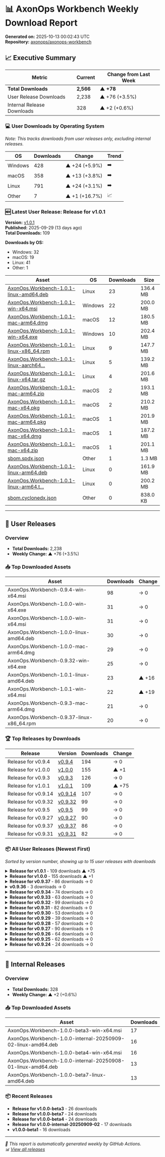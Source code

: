 # 📊 AxonOps Workbench Weekly Download Report

**Generated on:** 2025-10-13 00:02:43 UTC  
**Repository:** [axonops/axonops-workbench](https://github.com/axonops/axonops-workbench)

## 📈 Executive Summary

| Metric | Current | Change from Last Week |
|--------|---------|----------------------|
| **Total Downloads** | **2,566** | **▲ +78** |
| User Release Downloads | 2,238 | ▲ +76 (+3.5%) |
| Internal Release Downloads | 328 | ▲ +2 (+0.6%) |

### 💻 User Downloads by Operating System

_Note: This tracks downloads from user releases only, excluding internal releases._

| OS | Downloads | Change | Trend |
|----|-----------|--------|-------|
| Windows | 428 | ▲ +24 (+5.9%) | ➡️ |
| macOS | 358 | ▲ +13 (+3.8%) | ➡️ |
| Linux | 791 | ▲ +24 (+3.1%) | ➡️ |
| Other | 7 | ▲ +1 (+16.7%) | 📈 |

### 🆕 Latest User Release: Release for v1.0.1

**Version:** [v1.0.1](https://github.com/axonops/axonops-workbench/releases/tag/v1.0.1)  
**Published:** 2025-09-29 (13 days ago)  
**Total Downloads:** 109

**Downloads by OS:**
- Windows: 32
- macOS: 19
- Linux: 41
- Other: 1

| Asset | OS | Downloads | Size |
|-------|----|-----------|------|
| [AxonOps.Workbench-1.0.1-linux-amd64.deb](https://github.com/axonops/axonops-workbench/releases/download/v1.0.1/AxonOps.Workbench-1.0.1-linux-amd64.deb) | Linux | 23 | 136.4 MB |
| [AxonOps.Workbench-1.0.1-win-x64.msi](https://github.com/axonops/axonops-workbench/releases/download/v1.0.1/AxonOps.Workbench-1.0.1-win-x64.msi) | Windows | 22 | 200.0 MB |
| [AxonOps.Workbench-1.0.1-mac-arm64.dmg](https://github.com/axonops/axonops-workbench/releases/download/v1.0.1/AxonOps.Workbench-1.0.1-mac-arm64.dmg) | macOS | 12 | 180.5 MB |
| [AxonOps.Workbench-1.0.1-win-x64.exe](https://github.com/axonops/axonops-workbench/releases/download/v1.0.1/AxonOps.Workbench-1.0.1-win-x64.exe) | Windows | 10 | 202.4 MB |
| [AxonOps.Workbench-1.0.1-linux-x86_64.rpm](https://github.com/axonops/axonops-workbench/releases/download/v1.0.1/AxonOps.Workbench-1.0.1-linux-x86_64.rpm) | Linux | 9 | 147.7 MB |
| [AxonOps.Workbench-1.0.1-linux-aarch64...](https://github.com/axonops/axonops-workbench/releases/download/v1.0.1/AxonOps.Workbench-1.0.1-linux-aarch64.rpm) | Linux | 5 | 139.2 MB |
| [AxonOps.Workbench-1.0.1-linux-x64.tar.gz](https://github.com/axonops/axonops-workbench/releases/download/v1.0.1/AxonOps.Workbench-1.0.1-linux-x64.tar.gz) | Linux | 4 | 201.6 MB |
| [AxonOps.Workbench-1.0.1-mac-arm64.zip](https://github.com/axonops/axonops-workbench/releases/download/v1.0.1/AxonOps.Workbench-1.0.1-mac-arm64.zip) | macOS | 2 | 193.1 MB |
| [AxonOps.Workbench-1.0.1-mac-x64.pkg](https://github.com/axonops/axonops-workbench/releases/download/v1.0.1/AxonOps.Workbench-1.0.1-mac-x64.pkg) | macOS | 2 | 210.2 MB |
| [AxonOps.Workbench-1.0.1-mac-arm64.pkg](https://github.com/axonops/axonops-workbench/releases/download/v1.0.1/AxonOps.Workbench-1.0.1-mac-arm64.pkg) | macOS | 1 | 201.9 MB |
| [AxonOps.Workbench-1.0.1-mac-x64.dmg](https://github.com/axonops/axonops-workbench/releases/download/v1.0.1/AxonOps.Workbench-1.0.1-mac-x64.dmg) | macOS | 1 | 187.2 MB |
| [AxonOps.Workbench-1.0.1-mac-x64.zip](https://github.com/axonops/axonops-workbench/releases/download/v1.0.1/AxonOps.Workbench-1.0.1-mac-x64.zip) | macOS | 1 | 201.1 MB |
| [sbom.spdx.json](https://github.com/axonops/axonops-workbench/releases/download/v1.0.1/sbom.spdx.json) | Other | 1 | 1.3 MB |
| [AxonOps.Workbench-1.0.1-linux-arm64.deb](https://github.com/axonops/axonops-workbench/releases/download/v1.0.1/AxonOps.Workbench-1.0.1-linux-arm64.deb) | Linux | 0 | 161.9 MB |
| [AxonOps.Workbench-1.0.1-linux-arm64.t...](https://github.com/axonops/axonops-workbench/releases/download/v1.0.1/AxonOps.Workbench-1.0.1-linux-arm64.tar.gz) | Linux | 0 | 200.2 MB |
| [sbom.cyclonedx.json](https://github.com/axonops/axonops-workbench/releases/download/v1.0.1/sbom.cyclonedx.json) | Other | 0 | 838.0 KB |

---

## 🚀 User Releases

### Overview
- **Total Downloads:** 2,238
- **Weekly Change:** ▲ +76 (+3.5%)

### 📥 Top Downloaded Assets

| Asset | Downloads | Change |
|-------|-----------|--------|
| AxonOps.Workbench-0.9.4-win-x64.msi | 98 | → 0 |
| AxonOps.Workbench-1.0.0-win-x64.exe | 31 | → 0 |
| AxonOps.Workbench-1.0.0-win-x64.msi | 31 | → 0 |
| AxonOps.Workbench-1.0.0-linux-amd64.deb | 30 | → 0 |
| AxonOps.Workbench-1.0.0-mac-arm64.dmg | 29 | → 0 |
| AxonOps.Workbench-0.9.32-win-x64.exe | 25 | → 0 |
| AxonOps.Workbench-1.0.1-linux-amd64.deb | 23 | ▲ +16 |
| AxonOps.Workbench-1.0.1-win-x64.msi | 22 | ▲ +19 |
| AxonOps.Workbench-0.9.3-mac-arm64.dmg | 21 | → 0 |
| AxonOps.Workbench-0.9.37-linux-x86_64.rpm | 20 | → 0 |

### 🏆 Top Releases by Downloads

| Release | Version | Downloads | Change |
|---------|---------|-----------|--------|
| Release for v0.9.4 | [v0.9.4](https://github.com/axonops/axonops-workbench/releases/tag/v0.9.4) | 194 | → 0 |
| Release for v1.0.0 | [v1.0.0](https://github.com/axonops/axonops-workbench/releases/tag/v1.0.0) | 155 | ▲ +1 |
| Release for v0.9.3 | [v0.9.3](https://github.com/axonops/axonops-workbench/releases/tag/v0.9.3) | 126 | → 0 |
| Release for v1.0.1 | [v1.0.1](https://github.com/axonops/axonops-workbench/releases/tag/v1.0.1) | 109 | ▲ +75 |
| Release for v0.9.14 | [v0.9.14](https://github.com/axonops/axonops-workbench/releases/tag/v0.9.14) | 107 | → 0 |
| Release for v0.9.32 | [v0.9.32](https://github.com/axonops/axonops-workbench/releases/tag/v0.9.32) | 99 | → 0 |
| Release for v0.9.5 | [v0.9.5](https://github.com/axonops/axonops-workbench/releases/tag/v0.9.5) | 99 | → 0 |
| Release for v0.9.27 | [v0.9.27](https://github.com/axonops/axonops-workbench/releases/tag/v0.9.27) | 90 | → 0 |
| Release for v0.9.37 | [v0.9.37](https://github.com/axonops/axonops-workbench/releases/tag/v0.9.37) | 86 | → 0 |
| Release for v0.9.31 | [v0.9.31](https://github.com/axonops/axonops-workbench/releases/tag/v0.9.31) | 82 | → 0 |

### 📦 All User Releases (Newest First)

_Sorted by version number, showing up to 15 user releases with downloads_

<details>
<summary><strong>Release for v1.0.1</strong> - 109 downloads ▲ +75</summary>

- **Version:** [v1.0.1](https://github.com/axonops/axonops-workbench/releases/tag/v1.0.1)
- **Published:** 2025-09-29
- **Total Downloads:** 109

| Asset | Downloads | Size | Link |
|-------|-----------|------|------|
| AxonOps.Workbench-1.0.1-linux-amd64.deb | 23 | 136.4 MB | [⬇](https://github.com/axonops/axonops-workbench/releases/download/v1.0.1/AxonOps.Workbench-1.0.1-linux-amd64.deb) |
| AxonOps.Workbench-1.0.1-win-x64.msi | 22 | 200.0 MB | [⬇](https://github.com/axonops/axonops-workbench/releases/download/v1.0.1/AxonOps.Workbench-1.0.1-win-x64.msi) |
| AxonOps.Workbench-1.0.1-mac-arm64.dmg | 12 | 180.5 MB | [⬇](https://github.com/axonops/axonops-workbench/releases/download/v1.0.1/AxonOps.Workbench-1.0.1-mac-arm64.dmg) |
| AxonOps.Workbench-1.0.1-win-x64.exe | 10 | 202.4 MB | [⬇](https://github.com/axonops/axonops-workbench/releases/download/v1.0.1/AxonOps.Workbench-1.0.1-win-x64.exe) |
| AxonOps.Workbench-1.0.1-linux-x86_64.rpm | 9 | 147.7 MB | [⬇](https://github.com/axonops/axonops-workbench/releases/download/v1.0.1/AxonOps.Workbench-1.0.1-linux-x86_64.rpm) |

</details>

<details>
<summary><strong>Release for v1.0.0</strong> - 155 downloads ▲ +1</summary>

- **Version:** [v1.0.0](https://github.com/axonops/axonops-workbench/releases/tag/v1.0.0)
- **Published:** 2025-09-09
- **Total Downloads:** 155

| Asset | Downloads | Size | Link |
|-------|-----------|------|------|
| AxonOps.Workbench-1.0.0-win-x64.exe | 31 | 188.0 MB | [⬇](https://github.com/axonops/axonops-workbench/releases/download/v1.0.0/AxonOps.Workbench-1.0.0-win-x64.exe) |
| AxonOps.Workbench-1.0.0-win-x64.msi | 31 | 186.4 MB | [⬇](https://github.com/axonops/axonops-workbench/releases/download/v1.0.0/AxonOps.Workbench-1.0.0-win-x64.msi) |
| AxonOps.Workbench-1.0.0-linux-amd64.deb | 30 | 131.0 MB | [⬇](https://github.com/axonops/axonops-workbench/releases/download/v1.0.0/AxonOps.Workbench-1.0.0-linux-amd64.deb) |
| AxonOps.Workbench-1.0.0-mac-arm64.dmg | 29 | 168.3 MB | [⬇](https://github.com/axonops/axonops-workbench/releases/download/v1.0.0/AxonOps.Workbench-1.0.0-mac-arm64.dmg) |
| AxonOps.Workbench-1.0.0-linux-x86_64.rpm | 4 | 132.7 MB | [⬇](https://github.com/axonops/axonops-workbench/releases/download/v1.0.0/AxonOps.Workbench-1.0.0-linux-x86_64.rpm) |

</details>

<details>
<summary><strong>Release for v0.9.37</strong> - 86 downloads → 0</summary>

- **Version:** [v0.9.37](https://github.com/axonops/axonops-workbench/releases/tag/v0.9.37)
- **Published:** 2025-08-26
- **Total Downloads:** 86

| Asset | Downloads | Size | Link |
|-------|-----------|------|------|
| AxonOps.Workbench-0.9.37-linux-x86_64... | 20 | 132.4 MB | [⬇](https://github.com/axonops/axonops-workbench/releases/download/v0.9.37/AxonOps.Workbench-0.9.37-linux-x86_64.rpm) |
| AxonOps.Workbench-0.9.37-linux-aarch6... | 13 | 127.8 MB | [⬇](https://github.com/axonops/axonops-workbench/releases/download/v0.9.37/AxonOps.Workbench-0.9.37-linux-aarch64.rpm) |
| AxonOps.Workbench-0.9.37-linux-amd64.deb | 11 | 133.0 MB | [⬇](https://github.com/axonops/axonops-workbench/releases/download/v0.9.37/AxonOps.Workbench-0.9.37-linux-amd64.deb) |
| AxonOps.Workbench-0.9.37-win-x64.exe | 8 | 187.9 MB | [⬇](https://github.com/axonops/axonops-workbench/releases/download/v0.9.37/AxonOps.Workbench-0.9.37-win-x64.exe) |
| AxonOps.Workbench-0.9.37-win-x64.msi | 6 | 186.3 MB | [⬇](https://github.com/axonops/axonops-workbench/releases/download/v0.9.37/AxonOps.Workbench-0.9.37-win-x64.msi) |

</details>

<details>
<summary><strong>v0.9.36</strong> - 3 downloads → 0</summary>

- **Version:** [v0.9.36](https://github.com/axonops/axonops-workbench/releases/tag/v0.9.36)
- **Published:** 2025-08-26
- **Total Downloads:** 3

| Asset | Downloads | Size | Link |
|-------|-----------|------|------|
| AxonOps.Workbench-0.9.36-linux-aarch6... | 1 | 109.0 B | [⬇](https://github.com/axonops/axonops-workbench/releases/download/v0.9.36/AxonOps.Workbench-0.9.36-linux-aarch64.rpm.sha256sum) |
| AxonOps.Workbench-0.9.36-linux-arm64.... | 1 | 107.0 B | [⬇](https://github.com/axonops/axonops-workbench/releases/download/v0.9.36/AxonOps.Workbench-0.9.36-linux-arm64.deb.sha256sum) |
| AxonOps.Workbench-0.9.36-linux-arm64.... | 1 | 110.0 B | [⬇](https://github.com/axonops/axonops-workbench/releases/download/v0.9.36/AxonOps.Workbench-0.9.36-linux-arm64.tar.gz.sha256sum) |
| AxonOps.Workbench-0.9.36-linux-aarch6... | 0 | 127.8 MB | [⬇](https://github.com/axonops/axonops-workbench/releases/download/v0.9.36/AxonOps.Workbench-0.9.36-linux-aarch64.rpm) |
| AxonOps.Workbench-0.9.36-linux-arm64.deb | 0 | 156.5 MB | [⬇](https://github.com/axonops/axonops-workbench/releases/download/v0.9.36/AxonOps.Workbench-0.9.36-linux-arm64.deb) |

</details>

<details>
<summary><strong>Release for v0.9.34</strong> - 74 downloads → 0</summary>

- **Version:** [v0.9.34](https://github.com/axonops/axonops-workbench/releases/tag/v0.9.34)
- **Published:** 2025-08-08
- **Total Downloads:** 74

| Asset | Downloads | Size | Link |
|-------|-----------|------|------|
| AxonOps.Workbench-0.9.34-linux-x86_64... | 20 | 132.4 MB | [⬇](https://github.com/axonops/axonops-workbench/releases/download/v0.9.34/AxonOps.Workbench-0.9.34-linux-x86_64.rpm) |
| AxonOps.Workbench-0.9.34-mac-arm64.dmg | 12 | 168.0 MB | [⬇](https://github.com/axonops/axonops-workbench/releases/download/v0.9.34/AxonOps.Workbench-0.9.34-mac-arm64.dmg) |
| AxonOps.Workbench-0.9.34-linux-aarch6... | 7 | 127.6 MB | [⬇](https://github.com/axonops/axonops-workbench/releases/download/v0.9.34/AxonOps.Workbench-0.9.34-linux-aarch64.rpm) |
| AxonOps.Workbench-0.9.34-win-x64.msi | 6 | 186.0 MB | [⬇](https://github.com/axonops/axonops-workbench/releases/download/v0.9.34/AxonOps.Workbench-0.9.34-win-x64.msi) |
| AxonOps.Workbench-0.9.34-linux-amd64.deb | 4 | 131.5 MB | [⬇](https://github.com/axonops/axonops-workbench/releases/download/v0.9.34/AxonOps.Workbench-0.9.34-linux-amd64.deb) |

</details>

<details>
<summary><strong>Release for v0.9.33</strong> - 63 downloads → 0</summary>

- **Version:** [v0.9.33](https://github.com/axonops/axonops-workbench/releases/tag/v0.9.33)
- **Published:** 2025-07-30
- **Total Downloads:** 63

| Asset | Downloads | Size | Link |
|-------|-----------|------|------|
| AxonOps.Workbench-0.9.33-linux-x86_64... | 11 | 132.4 MB | [⬇](https://github.com/axonops/axonops-workbench/releases/download/v0.9.33/AxonOps.Workbench-0.9.33-linux-x86_64.rpm) |
| AxonOps.Workbench-0.9.33-linux-aarch6... | 10 | 127.6 MB | [⬇](https://github.com/axonops/axonops-workbench/releases/download/v0.9.33/AxonOps.Workbench-0.9.33-linux-aarch64.rpm) |
| AxonOps.Workbench-0.9.33-win-x64.msi | 7 | 186.0 MB | [⬇](https://github.com/axonops/axonops-workbench/releases/download/v0.9.33/AxonOps.Workbench-0.9.33-win-x64.msi) |
| AxonOps.Workbench-0.9.33-linux-amd64.deb | 5 | 132.6 MB | [⬇](https://github.com/axonops/axonops-workbench/releases/download/v0.9.33/AxonOps.Workbench-0.9.33-linux-amd64.deb) |
| AxonOps.Workbench-0.9.33-win-x64.exe | 5 | 187.5 MB | [⬇](https://github.com/axonops/axonops-workbench/releases/download/v0.9.33/AxonOps.Workbench-0.9.33-win-x64.exe) |

</details>

<details>
<summary><strong>Release for v0.9.32</strong> - 99 downloads → 0</summary>

- **Version:** [v0.9.32](https://github.com/axonops/axonops-workbench/releases/tag/v0.9.32)
- **Published:** 2025-07-13
- **Total Downloads:** 99

| Asset | Downloads | Size | Link |
|-------|-----------|------|------|
| AxonOps.Workbench-0.9.32-win-x64.exe | 25 | 187.2 MB | [⬇](https://github.com/axonops/axonops-workbench/releases/download/v0.9.32/AxonOps.Workbench-0.9.32-win-x64.exe) |
| AxonOps.Workbench-0.9.32-linux-x86_64... | 19 | 132.0 MB | [⬇](https://github.com/axonops/axonops-workbench/releases/download/v0.9.32/AxonOps.Workbench-0.9.32-linux-x86_64.rpm) |
| AxonOps.Workbench-0.9.32-linux-aarch6... | 12 | 127.3 MB | [⬇](https://github.com/axonops/axonops-workbench/releases/download/v0.9.32/AxonOps.Workbench-0.9.32-linux-aarch64.rpm) |
| AxonOps.Workbench-0.9.32-mac-arm64.dmg | 9 | 167.5 MB | [⬇](https://github.com/axonops/axonops-workbench/releases/download/v0.9.32/AxonOps.Workbench-0.9.32-mac-arm64.dmg) |
| AxonOps.Workbench-0.9.32-win-x64.msi | 9 | 185.8 MB | [⬇](https://github.com/axonops/axonops-workbench/releases/download/v0.9.32/AxonOps.Workbench-0.9.32-win-x64.msi) |

</details>

<details>
<summary><strong>Release for v0.9.31</strong> - 82 downloads → 0</summary>

- **Version:** [v0.9.31](https://github.com/axonops/axonops-workbench/releases/tag/v0.9.31)
- **Published:** 2025-06-25
- **Total Downloads:** 82

| Asset | Downloads | Size | Link |
|-------|-----------|------|------|
| AxonOps.Workbench-0.9.31-linux-x86_64... | 18 | 129.5 MB | [⬇](https://github.com/axonops/axonops-workbench/releases/download/v0.9.31/AxonOps.Workbench-0.9.31-linux-x86_64.rpm) |
| AxonOps.Workbench-0.9.31-mac-arm64.dmg | 12 | 164.3 MB | [⬇](https://github.com/axonops/axonops-workbench/releases/download/v0.9.31/AxonOps.Workbench-0.9.31-mac-arm64.dmg) |
| AxonOps.Workbench-0.9.31-linux-aarch6... | 10 | 124.8 MB | [⬇](https://github.com/axonops/axonops-workbench/releases/download/v0.9.31/AxonOps.Workbench-0.9.31-linux-aarch64.rpm) |
| AxonOps.Workbench-0.9.31-win-x64.msi | 8 | 183.3 MB | [⬇](https://github.com/axonops/axonops-workbench/releases/download/v0.9.31/AxonOps.Workbench-0.9.31-win-x64.msi) |
| AxonOps.Workbench-0.9.31-linux-amd64.deb | 6 | 129.2 MB | [⬇](https://github.com/axonops/axonops-workbench/releases/download/v0.9.31/AxonOps.Workbench-0.9.31-linux-amd64.deb) |

</details>

<details>
<summary><strong>Release for v0.9.30</strong> - 53 downloads → 0</summary>

- **Version:** [v0.9.30](https://github.com/axonops/axonops-workbench/releases/tag/v0.9.30)
- **Published:** 2025-06-24
- **Total Downloads:** 53

| Asset | Downloads | Size | Link |
|-------|-----------|------|------|
| AxonOps.Workbench-0.9.30-linux-x86_64... | 16 | 129.5 MB | [⬇](https://github.com/axonops/axonops-workbench/releases/download/v0.9.30/AxonOps.Workbench-0.9.30-linux-x86_64.rpm) |
| AxonOps.Workbench-0.9.30-linux-aarch6... | 11 | 124.8 MB | [⬇](https://github.com/axonops/axonops-workbench/releases/download/v0.9.30/AxonOps.Workbench-0.9.30-linux-aarch64.rpm) |
| AxonOps.Workbench-0.9.30-win-x64.msi.... | 3 | 103.0 B | [⬇](https://github.com/axonops/axonops-workbench/releases/download/v0.9.30/AxonOps.Workbench-0.9.30-win-x64.msi.sha256sum) |
| AxonOps.Workbench-0.9.30-mac-arm64.dmg | 2 | 164.3 MB | [⬇](https://github.com/axonops/axonops-workbench/releases/download/v0.9.30/AxonOps.Workbench-0.9.30-mac-arm64.dmg) |
| AxonOps.Workbench-0.9.30-mac-arm64.zi... | 2 | 105.0 B | [⬇](https://github.com/axonops/axonops-workbench/releases/download/v0.9.30/AxonOps.Workbench-0.9.30-mac-arm64.zip.sha256sum) |

</details>

<details>
<summary><strong>Release for v0.9.29</strong> - 39 downloads → 0</summary>

- **Version:** [v0.9.29](https://github.com/axonops/axonops-workbench/releases/tag/v0.9.29)
- **Published:** 2025-06-23
- **Total Downloads:** 39

| Asset | Downloads | Size | Link |
|-------|-----------|------|------|
| AxonOps.Workbench-0.9.29-linux-aarch6... | 11 | 124.7 MB | [⬇](https://github.com/axonops/axonops-workbench/releases/download/v0.9.29/AxonOps.Workbench-0.9.29-linux-aarch64.rpm) |
| AxonOps.Workbench-0.9.29-linux-x86_64... | 9 | 129.6 MB | [⬇](https://github.com/axonops/axonops-workbench/releases/download/v0.9.29/AxonOps.Workbench-0.9.29-linux-x86_64.rpm) |
| AxonOps.Workbench-0.9.29-mac-arm64.zi... | 2 | 105.0 B | [⬇](https://github.com/axonops/axonops-workbench/releases/download/v0.9.29/AxonOps.Workbench-0.9.29-mac-arm64.zip.sha256sum) |
| AxonOps.Workbench-0.9.29-mac-x64.zip.... | 2 | 103.0 B | [⬇](https://github.com/axonops/axonops-workbench/releases/download/v0.9.29/AxonOps.Workbench-0.9.29-mac-x64.zip.sha256sum) |
| AxonOps.Workbench-0.9.29-win-x64.msi.... | 2 | 103.0 B | [⬇](https://github.com/axonops/axonops-workbench/releases/download/v0.9.29/AxonOps.Workbench-0.9.29-win-x64.msi.sha256sum) |

</details>

<details>
<summary><strong>Release for v0.9.28</strong> - 57 downloads → 0</summary>

- **Version:** [v0.9.28](https://github.com/axonops/axonops-workbench/releases/tag/v0.9.28)
- **Published:** 2025-06-16
- **Total Downloads:** 57

| Asset | Downloads | Size | Link |
|-------|-----------|------|------|
| AxonOps.Workbench-0.9.28-linux-x86_64... | 14 | 129.6 MB | [⬇](https://github.com/axonops/axonops-workbench/releases/download/v0.9.28/AxonOps.Workbench-0.9.28-linux-x86_64.rpm) |
| AxonOps.Workbench-0.9.28-linux-aarch6... | 11 | 124.7 MB | [⬇](https://github.com/axonops/axonops-workbench/releases/download/v0.9.28/AxonOps.Workbench-0.9.28-linux-aarch64.rpm) |
| AxonOps.Workbench-0.9.28-win-x64.exe | 5 | 184.3 MB | [⬇](https://github.com/axonops/axonops-workbench/releases/download/v0.9.28/AxonOps.Workbench-0.9.28-win-x64.exe) |
| AxonOps.Workbench-0.9.28-linux-amd64.deb | 4 | 129.2 MB | [⬇](https://github.com/axonops/axonops-workbench/releases/download/v0.9.28/AxonOps.Workbench-0.9.28-linux-amd64.deb) |
| AxonOps.Workbench-0.9.28-mac-arm64.dmg | 3 | 164.2 MB | [⬇](https://github.com/axonops/axonops-workbench/releases/download/v0.9.28/AxonOps.Workbench-0.9.28-mac-arm64.dmg) |

</details>

<details>
<summary><strong>Release for v0.9.27</strong> - 90 downloads → 0</summary>

- **Version:** [v0.9.27](https://github.com/axonops/axonops-workbench/releases/tag/v0.9.27)
- **Published:** 2025-06-04
- **Total Downloads:** 90

| Asset | Downloads | Size | Link |
|-------|-----------|------|------|
| AxonOps.Workbench-0.9.27-mac-arm64.dmg | 17 | 159.5 MB | [⬇](https://github.com/axonops/axonops-workbench/releases/download/v0.9.27/AxonOps.Workbench-0.9.27-mac-arm64.dmg) |
| AxonOps.Workbench-0.9.27-linux-x86_64... | 15 | 129.5 MB | [⬇](https://github.com/axonops/axonops-workbench/releases/download/v0.9.27/AxonOps.Workbench-0.9.27-linux-x86_64.rpm) |
| AxonOps.Workbench-0.9.27-win-x64.msi | 12 | 174.6 MB | [⬇](https://github.com/axonops/axonops-workbench/releases/download/v0.9.27/AxonOps.Workbench-0.9.27-win-x64.msi) |
| AxonOps.Workbench-0.9.27-linux-aarch6... | 9 | 124.4 MB | [⬇](https://github.com/axonops/axonops-workbench/releases/download/v0.9.27/AxonOps.Workbench-0.9.27-linux-aarch64.rpm) |
| AxonOps.Workbench-0.9.27-win-x64.exe | 8 | 173.3 MB | [⬇](https://github.com/axonops/axonops-workbench/releases/download/v0.9.27/AxonOps.Workbench-0.9.27-win-x64.exe) |

</details>

<details>
<summary><strong>Release for v0.9.26</strong> - 64 downloads → 0</summary>

- **Version:** [v0.9.26](https://github.com/axonops/axonops-workbench/releases/tag/v0.9.26)
- **Published:** 2025-06-02
- **Total Downloads:** 64

| Asset | Downloads | Size | Link |
|-------|-----------|------|------|
| AxonOps.Workbench-0.9.26-win-x64.msi | 20 | 174.5 MB | [⬇](https://github.com/axonops/axonops-workbench/releases/download/v0.9.26/AxonOps.Workbench-0.9.26-win-x64.msi) |
| AxonOps.Workbench-0.9.26-linux-x86_64... | 12 | 129.5 MB | [⬇](https://github.com/axonops/axonops-workbench/releases/download/v0.9.26/AxonOps.Workbench-0.9.26-linux-x86_64.rpm) |
| AxonOps.Workbench-0.9.26-linux-aarch6... | 11 | 124.4 MB | [⬇](https://github.com/axonops/axonops-workbench/releases/download/v0.9.26/AxonOps.Workbench-0.9.26-linux-aarch64.rpm) |
| AxonOps.Workbench-0.9.26-mac-arm64.dmg | 2 | 159.4 MB | [⬇](https://github.com/axonops/axonops-workbench/releases/download/v0.9.26/AxonOps.Workbench-0.9.26-mac-arm64.dmg) |
| AxonOps.Workbench-0.9.26-mac-arm64.zi... | 2 | 105.0 B | [⬇](https://github.com/axonops/axonops-workbench/releases/download/v0.9.26/AxonOps.Workbench-0.9.26-mac-arm64.zip.sha256sum) |

</details>

<details>
<summary><strong>Release for v0.9.25</strong> - 62 downloads → 0</summary>

- **Version:** [v0.9.25](https://github.com/axonops/axonops-workbench/releases/tag/v0.9.25)
- **Published:** 2025-05-21
- **Total Downloads:** 62

| Asset | Downloads | Size | Link |
|-------|-----------|------|------|
| AxonOps.Workbench-0.9.25-linux-x86_64... | 13 | 129.5 MB | [⬇](https://github.com/axonops/axonops-workbench/releases/download/v0.9.25/AxonOps.Workbench-0.9.25-linux-x86_64.rpm) |
| AxonOps.Workbench-0.9.25-mac-arm64.dmg | 12 | 159.2 MB | [⬇](https://github.com/axonops/axonops-workbench/releases/download/v0.9.25/AxonOps.Workbench-0.9.25-mac-arm64.dmg) |
| AxonOps.Workbench-0.9.25-linux-aarch6... | 10 | 124.4 MB | [⬇](https://github.com/axonops/axonops-workbench/releases/download/v0.9.25/AxonOps.Workbench-0.9.25-linux-aarch64.rpm) |
| AxonOps.Workbench-0.9.25-win-x64.msi | 5 | 174.5 MB | [⬇](https://github.com/axonops/axonops-workbench/releases/download/v0.9.25/AxonOps.Workbench-0.9.25-win-x64.msi) |
| AxonOps.Workbench-0.9.25-mac-arm64.zip | 4 | 170.3 MB | [⬇](https://github.com/axonops/axonops-workbench/releases/download/v0.9.25/AxonOps.Workbench-0.9.25-mac-arm64.zip) |

</details>

<details>
<summary><strong>Release for v0.9.24</strong> - 24 downloads → 0</summary>

- **Version:** [v0.9.24](https://github.com/axonops/axonops-workbench/releases/tag/v0.9.24)
- **Published:** 2025-05-21
- **Total Downloads:** 24

| Asset | Downloads | Size | Link |
|-------|-----------|------|------|
| AxonOps.Workbench-0.9.24-linux-aarch6... | 11 | 124.4 MB | [⬇](https://github.com/axonops/axonops-workbench/releases/download/v0.9.24/AxonOps.Workbench-0.9.24-linux-aarch64.rpm) |
| AxonOps.Workbench-0.9.24-linux-x86_64... | 9 | 129.5 MB | [⬇](https://github.com/axonops/axonops-workbench/releases/download/v0.9.24/AxonOps.Workbench-0.9.24-linux-x86_64.rpm) |
| AxonOps.Workbench-0.9.24-mac-arm64.zi... | 1 | 105.0 B | [⬇](https://github.com/axonops/axonops-workbench/releases/download/v0.9.24/AxonOps.Workbench-0.9.24-mac-arm64.zip.sha256sum) |
| AxonOps.Workbench-0.9.24-mac-x64.zip.... | 1 | 103.0 B | [⬇](https://github.com/axonops/axonops-workbench/releases/download/v0.9.24/AxonOps.Workbench-0.9.24-mac-x64.zip.sha256sum) |
| AxonOps.Workbench-0.9.24-win-x64.exe | 1 | 173.2 MB | [⬇](https://github.com/axonops/axonops-workbench/releases/download/v0.9.24/AxonOps.Workbench-0.9.24-win-x64.exe) |

</details>

---

## 🔧 Internal Releases

### Overview
- **Total Downloads:** 328
- **Weekly Change:** ▲ +2 (+0.6%)

### 📥 Top Downloaded Assets

| Asset | Downloads |
|-------|-----------|
| AxonOps.Workbench-1.0.0-beta3-win-x64.msi | 17 |
| AxonOps.Workbench-1.0.0-internal-20250909-02-linux-amd64.deb | 16 |
| AxonOps.Workbench-1.0.0-beta4-win-x64.msi | 16 |
| AxonOps.Workbench-1.0.0-internal-20250908-01-linux-amd64.deb | 13 |
| AxonOps.Workbench-1.0.0-beta7-linux-amd64.deb | 13 |

### 📦 Recent Releases

- **Release for v1.0.0-beta3** - 26 downloads
- **Release for v1.0.0-beta7** - 24 downloads
- **Release for v1.0.0-beta4** - 24 downloads
- **Release for v1.0.0-internal-20250909-02** - 17 downloads
- **v1.0.0-beta1** - 16 downloads

---

*📅 This report is automatically generated weekly by GitHub Actions.*  
*📊 [View all releases](https://github.com/axonops/axonops-workbench/releases)*

